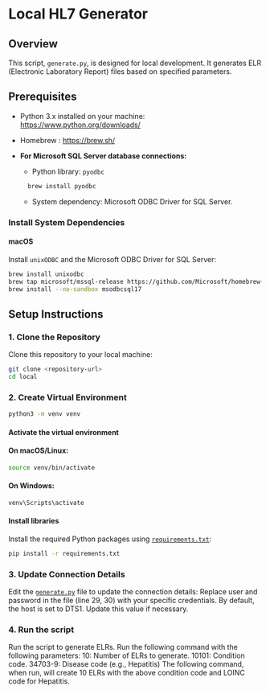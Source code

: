 # Local HL7 Generator

## Overview
This script, `generate.py`, is designed for local development. It generates ELR (Electronic Laboratory Report) files based on specified parameters.

## Prerequisites
- Python 3.x installed on your machine: https://www.python.org/downloads/
- Homebrew : https://brew.sh/

- **For Microsoft SQL Server database connections:**
  - Python library: `pyodbc`
  ```bash
    brew install pyodbc
  ```
  - System dependency: Microsoft ODBC Driver for SQL Server.

### Install System Dependencies
#### macOS
Install `unixODBC` and the Microsoft ODBC Driver for SQL Server:
```bash
brew install unixodbc
brew tap microsoft/mssql-release https://github.com/Microsoft/homebrew-mssql-release
brew install --no-sandbox msodbcsql17
```

## Setup Instructions
### 1. Clone the Repository
Clone this repository to your local machine:
```bash
git clone <repository-url>
cd local
```

### 2. Create Virtual Environment
```bash
python3 -m venv venv
```
#### Activate the virtual environment
#### On macOS/Linux:
```bash
source venv/bin/activate
```
#### On Windows:
```bash
venv\Scripts\activate
```
#### Install libraries
Install the required Python packages using [`requirements.txt`](requirements.txt):
```bash
pip install -r requirements.txt
```

### 3. Update Connection Details
Edit the [`generate.py`](generate.py) file to update the connection details:
    Replace user and password in the file (line 29, 30) with your specific credentials.
    By default, the host is set to DTS1. Update this value if necessary.

### 4. Run the script
Run the script to generate ELRs. Run the following command with the following parameters:
    10: Number of ELRs to generate.
    10101: Condition code.
    34703-9: Disease code (e.g., Hepatitis)
The following command, when run, will create 10 ELRs with the above condition code and LOINC code for Hepatitis.